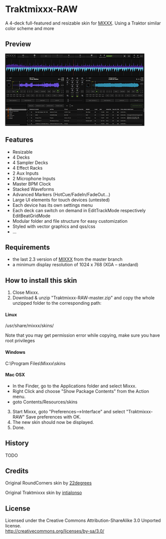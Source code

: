 # Traktmixxx-RAW
A 4-deck full-featured and resizable skin for [MIXXX](https://github.com/mixxxdj/mixxx).
Using a Traktor similar color scheme and more

## Preview
![Preview](./skin_preview.png)

## Features
- Resizable
- 4 Decks
- 4 Sampler Decks
- 4 Effect Racks
- 2 Aux Inputs
- 2 Microphone Inputs
- Master BPM Clock
- Stacked Waveforms
- Advanced Markers (HotCue/FadeIn/FadeOut...)
- Large UI elements for touch devices (untested)
- Each device has its own settings menu
- Each deck can switch on demand in EditTrackMode respectively EditBeatGridMode
- Modular folder and file structure for easy customization
- Styled with vector graphics and qss/css
- ...

## Requirements
- the last 2.3 version of [MIXXX](https://github.com/mixxxdj/mixxx) from the master branch
- a minimum display resolution of 1024 x 768 (XGA – standard)

## How to install this skin
1. Close Mixxx.
2. Download & unzip "Traktmixxx-RAW-master.zip" and copy the whole unzipped folder to the corresponding path:

#### Linux
/usr/share/mixxx/skins/

Note that you may get permission error while copying,
make sure you have root privileges

#### Windows
C:\Program Files\Mixxx\skins

#### Mac OSX
- In the Finder, go to the Applications folder and select Mixxx.
- Right Click and choose "Show Package Contents" from the Action menu.
- goto Contents/Resources/skins


3. Start Mixxx, goto "Preferences-->Interface" and select "Traktmixxx-RAW"
   Save preferences with OK.
4. The new skin should now be displayed.
5. Done.

## History
TODO

## Credits
Original RoundCorners skin by [22degrees](https://github.com/22degrees)

Original Traktmixxx skin by [intialonso](https://mixxx.discourse.group/t/traktmixxx-forked-from-roundcorners/18370)

## License
Licensed under the Creative Commons Attribution-ShareAlike 3.0 Unported license.  
http://creativecommons.org/licenses/by-sa/3.0/
